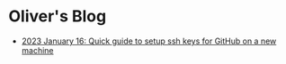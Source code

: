 # Oliver's Blog

- [2023 January 16: Quick guide to setup ssh keys for GitHub on a new machine](posts/2023.01.16.md) 
